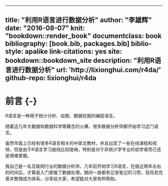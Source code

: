 
--- 
title: "利用R语言进行数据分析"
author: "李雄辉"
date: "2016-08-07"
knit: "bookdown::render_book"
documentclass: book
bibliography: [book.bib, packages.bib]
biblio-style: apalike
link-citations: yes
site: bookdown::bookdown_site
description: "利用R语言进行数据分析"
url: 'http\://lixionghui.com/r4da/'
github-repo: lixionghui/r4da
---




# 前言 {-}

R语言是一种用于统计分析、绘图、数据挖掘的编程语言。

随着这几年大数据和数据科学等概念的火爆，很多数据分析师都开始学习这门语言。

虽然市面上已经有很多R语言相关的中英文教材，并且出现了一些在线课程和视频，但是由于R语言学习曲线比较陡峭，特别是对于非统计学专业的初学者而已还是很难掌握。

我自己是一名互联网行业的数据分析师，几年前开始学习R语言，在接近两年左右的时间后，才算是入门掌握了数据处理。期间一直都有记录笔记的习惯，现将其完善并整理成为体系，分享给大家，希望能对大家有所帮助。

